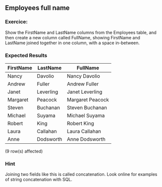 ## Employees full name

### Exercice:

Show the FirstName and LastName columns from the Employees table, and then create a new column called FullName, showing FirstName and LastName joined together in one column, with a space in-between.

### Expected Results

| FirstName | LastName  | FullName         |
|-----------|------------|------------------|
| Nancy     | Davolio    | Nancy Davolio    |
| Andrew    | Fuller     | Andrew Fuller    |
| Janet     | Leverling  | Janet Leverling  |
| Margaret  | Peacock    | Margaret Peacock |
| Steven    | Buchanan   | Steven Buchanan  |
| Michael   | Suyama     | Michael Suyama   |
| Robert    | King       | Robert King      |
| Laura     | Callahan   | Laura Callahan   |
| Anne      | Dodsworth  | Anne Dodsworth   |

(9 row(s) affected)

### Hint

Joining two fields like this is called concatenation. Look online for examples of string concatenation with SQL.